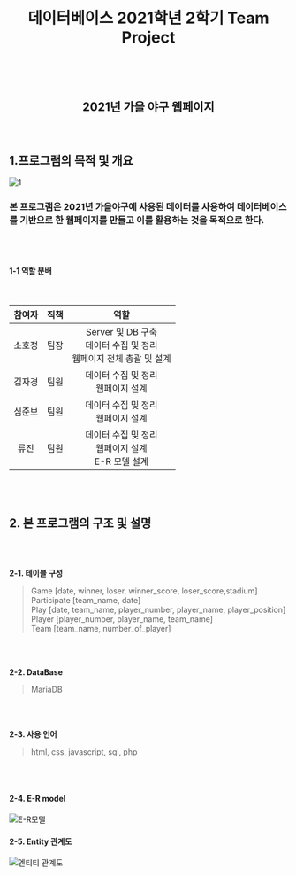 # <p align="center"> 데이터베이스 2021학년 2학기 Team Project </p>
</br>
</br>

## <p align="center"> 2021년 가을 야구 웹페이지</p>
</br>


## 1.프로그램의 목적 및 개요

![1](https://github.com/bona0722/db_Team_Project/assets/58328096/beead899-8e54-4d9a-91df-dda80f47ace0)

### 본 프로그램은 2021년 가을야구에 사용된 데이터를 사용하여 데이터베이스를 기반으로 한 웹페이지를 만들고 이를 활용하는 것을 목적으로 한다.


</br>
</br>

#### 1-1 역할 분배
<br/>

|참여자|직책|역할|
|:---:|:---:|:---:|
|소호정|팀장|Server 및 DB 구축 </br> 데이터 수집 및 정리 </br> 웹페이지 전체 총괄 및 설계|
|김자경|팀원|데이터 수집 및 정리 </br> 웹페이지 설계|
|심준보|팀원|데이터 수집 및 정리 </br> 웹페이지 설계|
|류진|팀원|데이터 수집 및 정리 </br> 웹페이지 설계 <br/> E-R 모델 설계|

</br>
</br>

## 2. 본 프로그램의 구조 및 설명
</br>
</br>

**2-1. 테이블 구성**
> Game [date, winner, loser, winner_score, loser_score,stadium]</br>
> Participate [team_name, date]</br>
> Play [date, team_name, player_number, player_name, player_position]</br>
> Player [player_number, player_name, team_name]</br>
> Team [team_name, number_of_player]</br>

</br>
</br>


**2-2. DataBase**
> MariaDB 

</br>
</br>

**2-3. 사용 언어**
> html, css, javascript, sql, php </br>

</br>
</br>

#### 2-4. E-R model
![E-R모델](https://github.com/bona0722/db_Team_Project/assets/58328096/5b7b51e8-8bd8-44fb-8b80-e8db5ac976dd) <br/>


#### 2-5. Entity 관계도
![엔티티 관계도](https://github.com/bona0722/db_Team_Project/assets/58328096/8d21dc06-45ba-4d7e-ba7b-de40cf19f164)<br/>


